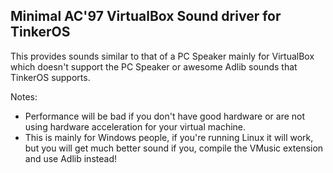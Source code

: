 ## Minimal AC'97 VirtualBox Sound driver for TinkerOS

This provides sounds similar to that of a PC Speaker mainly for VirtualBox which doesn't support the PC Speaker or awesome Adlib sounds that TinkerOS supports.

Notes:
- Performance will be bad if you don't have good hardware or are not using hardware acceleration for your virtual machine.
- This is mainly for Windows people, if you're running Linux it will work, but you will get much better sound if you, compile the VMusic extension and use Adlib instead!
